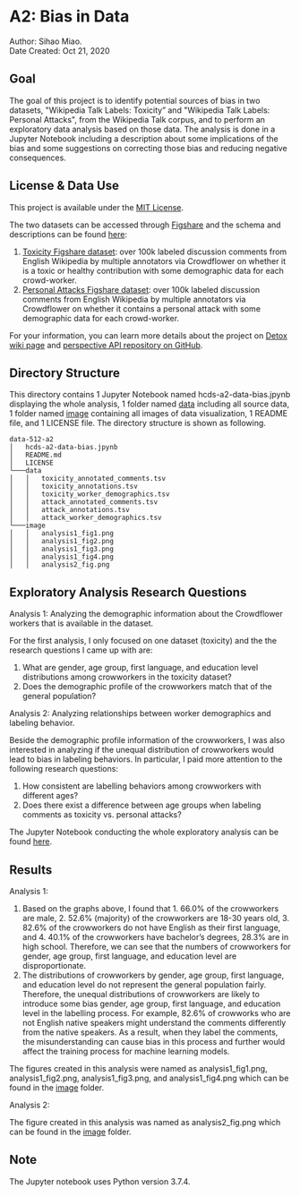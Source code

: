 # A2: Bias in Data
Author: Sihao Miao.  
Date Created: Oct 21, 2020

## Goal
The goal of this project is to identify potential sources of bias in two datasets, "Wikipedia Talk Labels: Toxicity” and "Wikipedia Talk Labels: Personal Attacks", from the Wikipedia Talk corpus, and to perform an exploratory data analysis based on those data. The analysis is done in a Jupyter Notebook including a description about some implications of the bias and some suggestions on correcting those bias and reducing negative consequences. 

## License & Data Use
This project is available under the [MIT License](https://github.com/mshhh/data-512/blob/main/data-512-a1/LICENSE).

The two datasets can be accessed through [Figshare](https://figshare.com/projects/Wikipedia_Talk/16731) and the schema and descriptions can be found [here](https://meta.wikimedia.org/wiki/Research:Detox/Data_Release): 

1. [Toxicity Figshare dataset](https://figshare.com/articles/Wikipedia_Talk_Labels_Toxicity/4563973): over 100k labeled discussion comments from English Wikipedia by multiple annotators via Crowdflower on whether it is a toxic or healthy contribution with some demographic data for each crowd-worker.
2. [Personal Attacks Figshare dataset](https://figshare.com/articles/Wikipedia_Talk_Labels_Personal_Attacks/4054689): over 100k labeled discussion comments from English Wikipedia by multiple annotators via Crowdflower on whether it contains a personal attack with some demographic data for each crowd-worker. 

For your information, you can learn more details about the project on [Detox wiki page](https://meta.wikimedia.org/wiki/Research:Detox) and [perspective API repository on GitHub](https://github.com/conversationai/perspectiveapi/wiki/perspective-hacks).

## Directory Structure 
This directory contains 1 Jupyter Notebook named hcds-a2-data-bias.jpynb displaying the whole analysis, 1 folder named [data]() including all source data, 1 folder named [image]() containing all images of data visualization, 1 README file, and 1 LICENSE file. The directory structure is shown as following. 
    
```
data-512-a2
│   hcds-a2-data-bias.jpynb  
│   README.md
│   LICENSE
└───data
│   │   toxicity_annotated_comments.tsv
│   │   toxicity_annotations.tsv
│   │   toxicity_worker_demographics.tsv
│   │   attack_annotated_comments.tsv
│   │   attack_annotations.tsv
│   │   attack_worker_demographics.tsv   
└───image
│   │   analysis1_fig1.png
│   │   analysis1_fig2.png
│   │   analysis1_fig3.png
│   │   analysis1_fig4.png
│   │   analysis2_fig.png
```
      
## Exploratory Analysis Research Questions 

Analysis 1: Analyzing the demographic information about the Crowdflower workers that is available in the dataset. 

For the first analysis, I only focused on one dataset (toxicity) and the the research questions I came up with are: 

1. What are gender, age group, first language, and education level distributions among crowworkers in the toxicity dataset? 
2. Does the demographic profile of the crowworkers match that of the general population?

Analysis 2: Analyzing relationships between worker demographics and labeling behavior.

Beside the demographic profile information of the crowworkers, I was also interested in analyzing if the unequal distribution of crowworkers would lead to bias in labeling behaviors. In particular, I paid more attention to the following research questions:

1. How consistent are labelling behaviors among crowworkers with different ages?
2. Does there exist a difference between age groups when labeling comments as toxicity vs. personal attacks?

The Jupyter Notebook conducting the whole exploratory analysis can be found [here]().

## Results

Analysis 1:
    
1. Based on the graphs above, I found that 1. 66.0% of the crowworkers are male, 2. 52.6% (majority) of the crowworkers are 18-30 years old, 3. 82.6% of the crowworkers do not have English as their first language, and 4. 40.1% of the crowworkers have bachelor’s degrees, 28.3% are in high school. Therefore, we can see that the numbers of crowworkers for gender, age group, first language, and education level are disproportionate.    
2. The distributions of crowworkers by gender, age group, first language, and education level do not represent the general population fairly. Therefore, the unequal distributions of crowworkers are likely to introduce some bias gender, age group, first language, and education level in the labelling process. For example, 82.6% of crowworks who are not English native speakers might understand the comments differently from the native speakers. As a result, when they label the comments, the misunderstanding can cause bias in this process and further would affect the training process for machine learning models.

The figures created in this analysis were named as analysis1_fig1.png, analysis1_fig2.png, analysis1_fig3.png, and analysis1_fig4.png which can be found in the [image]() folder.

Analysis 2:


The figure created in this analysis was named as analysis2_fig.png which can be found in the [image]() folder.

## Note
The Jupyter notebook uses Python version 3.7.4.


